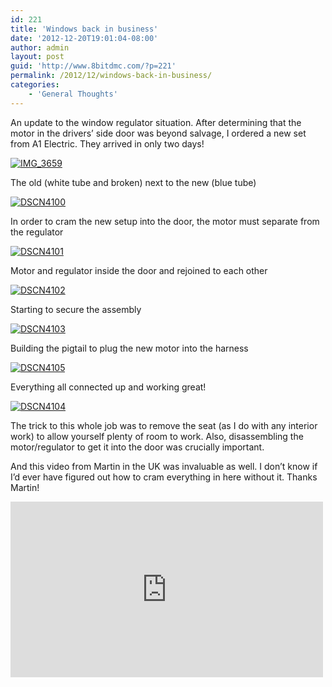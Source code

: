 ```yaml
---
id: 221
title: 'Windows back in business'
date: '2012-12-20T19:01:04-08:00'
author: admin
layout: post
guid: 'http://www.8bitdmc.com/?p=221'
permalink: /2012/12/windows-back-in-business/
categories:
    - 'General Thoughts'
---
```


An update to the window regulator situation. After determining that the motor in the drivers’ side door was beyond salvage, I ordered a new set from A1 Electric. They arrived in only two days!

[![](../../assets/images/2012/12/IMG_3659-300x225.jpg "IMG_3659")](../../assets/images/2012/12/IMG_3659.jpg)

The old (white tube and broken) next to the new (blue tube)

[![](../../assets/images/2012/12/DSCN4100-300x224.jpg "DSCN4100")](../../assets/images/2012/12/DSCN4100.jpg)

In order to cram the new setup into the door, the motor must separate from the regulator

[![](../../assets/images/2012/12/DSCN4101-300x224.jpg "DSCN4101")](../../assets/images/2012/12/DSCN4101.jpg)

Motor and regulator inside the door and rejoined to each other

[![](../../assets/images/2012/12/DSCN4102-300x224.jpg "DSCN4102")](../../assets/images/2012/12/DSCN4102.jpg)

Starting to secure the assembly

[![](../../assets/images/2012/12/DSCN4103-300x224.jpg "DSCN4103")](../../assets/images/2012/12/DSCN4103.jpg)

Building the pigtail to plug the new motor into the harness

[![](../../assets/images/2012/12/DSCN4105-300x224.jpg "DSCN4105")](../../assets/images/2012/12/DSCN4105.jpg)

Everything all connected up and working great!

[![](../../assets/images/2012/12/DSCN4104-300x224.jpg "DSCN4104")](../../assets/images/2012/12/DSCN4104.jpg)

The trick to this whole job was to remove the seat (as I do with any interior work) to allow yourself plenty of room to work. Also, disassembling the motor/regulator to get it into the door was crucially important.

And this video from Martin in the UK was invaluable as well. I don’t know if I’d ever have figured out how to cram everything in here without it. Thanks Martin!

<iframe allow="accelerometer; autoplay; clipboard-write; encrypted-media; gyroscope; picture-in-picture" allowfullscreen="" frameborder="0" height="281" loading="lazy" src="https://www.youtube.com/embed/FxYUxrnMM9U?feature=oembed" title="DeLorean Uprated Window Regulator Installation" width="500"></iframe>